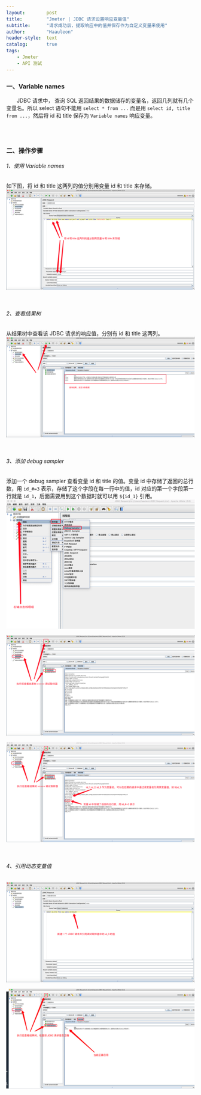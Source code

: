 ```yaml
---
layout:        post
title:         "Jmeter | JDBC 请求设置响应变量值"
subtitle:      "请求成功后，提取响应中的值并保存作为自定义变量来使用"
author:        "Haauleon"
header-style:  text
catalog:       true
tags:
    - Jmeter
    - API 测试
---
```


### 一、Variable names
&emsp;&emsp;JDBC 请求中， 查询 SQL 返回结果的数据储存的变量名，返回几列就有几个变量名。所以 select 语句不能用 `select * from ...` 而是用 `select id, title from ...`，然后将 id 和 title 保存为 `Variable names` 响应变量。      

<br>
<br>

### 二、操作步骤
###### 1、使用 Variable names
如下图，将 id 和 title 这两列的值分别用变量 id 和 title 来存储。     
![](\img\in-post\post-jmeter\2022-07-19-jmeter-params-save-1.png)    

<br>

###### 2、查看结果树
从结果树中查看该 JDBC 请求的响应值，分别有 id 和 title 这两列。     
![](\img\in-post\post-jmeter\2022-07-19-jmeter-params-save-2.png)  

<br>

###### 3、添加 debug sampler
添加一个 debug sampler 查看变量 id 和 title 的值。变量 id 中存储了返回的总行数，用 `id_#=3` 表示，存储了这个字段在每一行中的值，id 对应的第一个字段第一行就是 `id_1`，后面需要用到这个数据时就可以用 `${id_1}` 引用。              
![](\img\in-post\post-jmeter\2022-07-19-jmeter-params-save-3.png)       

![](\img\in-post\post-jmeter\2022-07-19-jmeter-params-save-4.png)     

![](\img\in-post\post-jmeter\2022-07-19-jmeter-params-save-5.png)    

<br>

###### 4、引用动态变量值
![](\img\in-post\post-jmeter\2022-07-19-jmeter-params-save-6.png)       

![](\img\in-post\post-jmeter\2022-07-19-jmeter-params-save-7.png)     